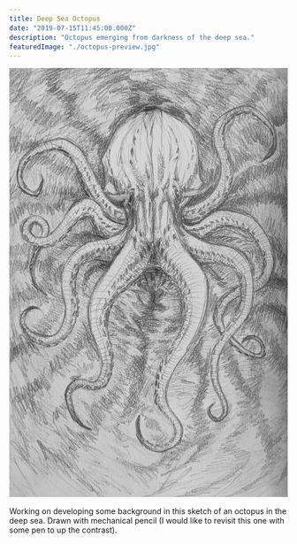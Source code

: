 ```yaml
---
title: Deep Sea Octopus
date: "2019-07-15T11:45:00.000Z"
description: "Octopus emerging from darkness of the deep sea."
featuredImage: "./octopus-preview.jpg"
---
```


![Deepsea Octopus](./octopus.jpg)

Working on developing some background in this sketch of an octopus in the deep sea. Drawn with mechanical pencil (I would like to revisit this one with some pen to up the contrast).

